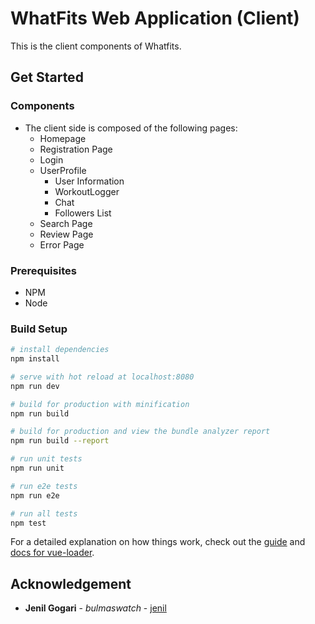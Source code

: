 # WhatFits Web Application (Client)

This is the client components of Whatfits. 
## Get Started
### Components
* The client side is composed of the following pages:
	* Homepage
	* Registration Page
	* Login
	* UserProfile
		* User Information
		* WorkoutLogger
		* Chat
		* Followers List
	* Search Page
	* Review Page
	* Error Page
### Prerequisites
* NPM
* Node
### Build Setup

``` bash
# install dependencies
npm install

# serve with hot reload at localhost:8080
npm run dev

# build for production with minification
npm run build

# build for production and view the bundle analyzer report
npm run build --report

# run unit tests
npm run unit

# run e2e tests
npm run e2e

# run all tests
npm test
```

For a detailed explanation on how things work, check out the [guide](http://vuejs-templates.github.io/webpack/) and [docs for vue-loader](http://vuejs.github.io/vue-loader).
## Acknowledgement
* **Jenil Gogari** - *bulmaswatch* - [jenil](https://jenil.github.io/bulmaswatch/)
